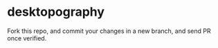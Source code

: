 # desktopography
Fork this repo, and commit your changes in a new branch, and send PR once verified.